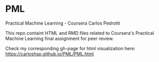 # PML
Practical Machine Learning - Coursera
Carlos Pedrotti

This repo containt HTML and RMD files related to Coursera's Practical Machine Learning final assignment for peer review.

Check my corresponding gh-page for html visualization here:
https://carloshsp.github.io/PML/PML.html
